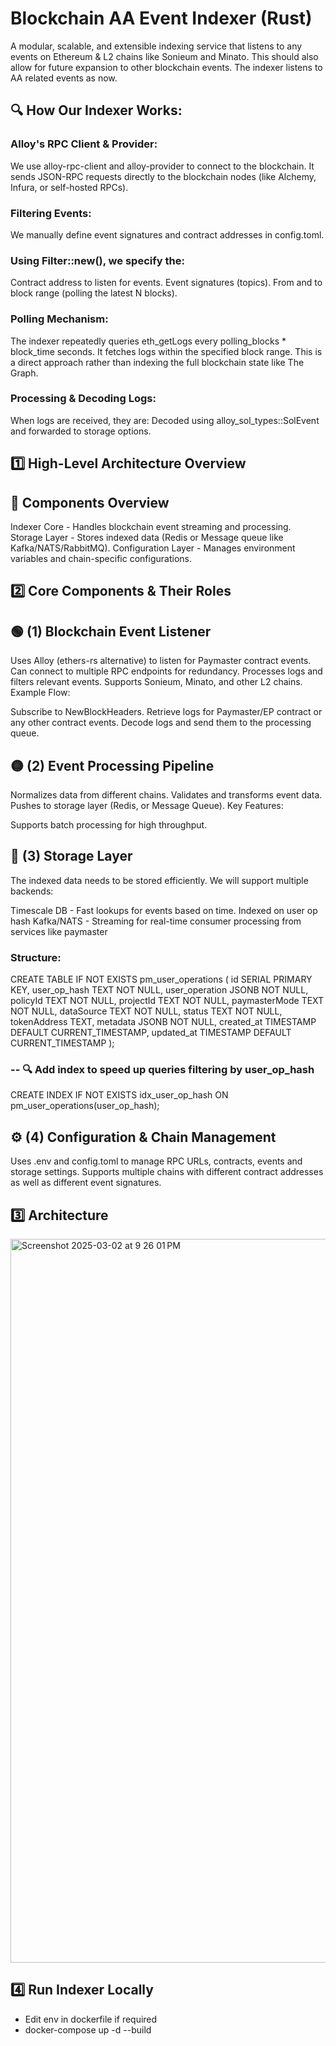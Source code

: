 # Blockchain AA Event Indexer (Rust)
A modular, scalable, and extensible indexing service that listens to any events on Ethereum & L2 chains like Sonieum and Minato. This should also allow for future expansion to other blockchain events. The indexer listens to AA related events as now.

## 🔍 How Our Indexer Works:

### Alloy's RPC Client & Provider:
We use alloy-rpc-client and alloy-provider to connect to the blockchain.
It sends JSON-RPC requests directly to the blockchain nodes (like Alchemy, Infura, or self-hosted RPCs).

### Filtering Events:
We manually define event signatures and contract addresses in config.toml.

### Using Filter::new(), we specify the:
Contract address to listen for events.
Event signatures (topics).
From and to block range (polling the latest N blocks).

### Polling Mechanism:
The indexer repeatedly queries eth_getLogs every polling_blocks * block_time seconds.
It fetches logs within the specified block range.
This is a direct approach rather than indexing the full blockchain state like The Graph.

### Processing & Decoding Logs:
When logs are received, they are:
Decoded using alloy_sol_types::SolEvent and forwarded to storage options.

## 1️⃣ High-Level Architecture Overview
## 🔹 Components Overview
Indexer Core - Handles blockchain event streaming and processing.
Storage Layer - Stores indexed data (Redis or Message queue like Kafka/NATS/RabbitMQ).
Configuration Layer - Manages environment variables and chain-specific configurations.

## 2️⃣ Core Components & Their Roles
## 🟢 (1) Blockchain Event Listener
Uses Alloy (ethers-rs alternative) to listen for Paymaster contract events.
Can connect to multiple RPC endpoints for redundancy.
Processes logs and filters relevant events.
Supports Sonieum, Minato, and other L2 chains.
Example Flow:

Subscribe to NewBlockHeaders.
Retrieve logs for Paymaster/EP contract or any other contract  events.
Decode logs and send them to the processing queue.

## 🟡 (2) Event Processing Pipeline
Normalizes data from different chains.
Validates and transforms event data.
Pushes to storage layer (Redis, or Message Queue).
Key Features:

Supports batch processing for high throughput.


## 🔵 (3) Storage Layer
The indexed data needs to be stored efficiently. We will support multiple backends:

Timescale DB - Fast lookups for events based on time. Indexed on user op hash
Kafka/NATS - Streaming for real-time consumer processing from services like paymaster

### Structure:

CREATE TABLE IF NOT EXISTS pm_user_operations (
    id SERIAL PRIMARY KEY,
    user_op_hash TEXT NOT NULL,
    user_operation JSONB NOT NULL,
    policyId TEXT NOT NULL,
    projectId TEXT NOT NULL,
    paymasterMode TEXT NOT NULL,
    dataSource TEXT NOT NULL,
    status TEXT NOT NULL,
    tokenAddress TEXT,
    metadata JSONB NOT NULL,
    created_at TIMESTAMP DEFAULT CURRENT_TIMESTAMP,
    updated_at TIMESTAMP DEFAULT CURRENT_TIMESTAMP
);

### -- 🔍 Add index to speed up queries filtering by user_op_hash
CREATE INDEX IF NOT EXISTS idx_user_op_hash ON pm_user_operations(user_op_hash);


## ⚙️ (4) Configuration & Chain Management
Uses .env and config.toml to manage RPC URLs, contracts, events and storage settings.
Supports multiple chains with different contract addresses as well as different event signatures.


## :three: Architecture

<img width="1158" alt="Screenshot 2025-03-02 at 9 26 01 PM" src="https://github.com/user-attachments/assets/7dda1bd8-0639-4ebb-aabd-78184c1d12b6" />


## :four: Run Indexer Locally

- Edit env in dockerfile if required
- docker-compose up -d --build

